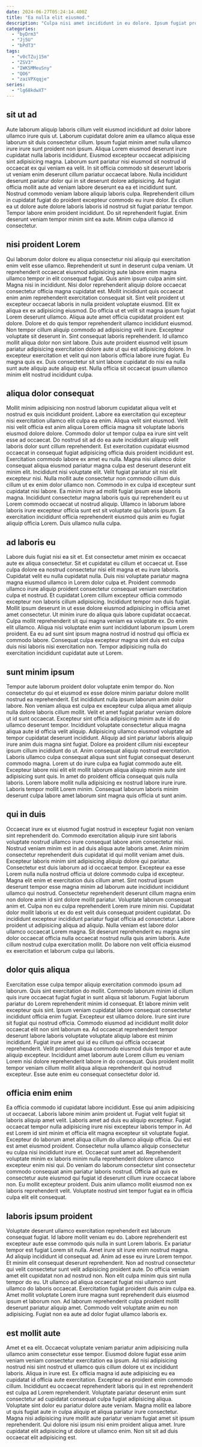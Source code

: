 ```yaml
---
date: 2024-06-27T05:24:14.400Z
title: "Ea nulla elit eiusmod."
description: "Culpa nisi amet incididunt in eu dolore. Ipsum fugiat proident deserunt excepteur ipsum dolore incididunt exercitation sint."
categories:
  - "byDrm3"
  - "Jj5U"
  - "bPdT3"
tags:
  - "v0cTZuj15m"
  - "ZSV3"
  - "IWK5MMeuSny"
  - "QO6"
  - "zaiVPXqqje"
series:
  - "lg68kdwXT"
---
```



## sit ut ad

Aute laborum aliquip laboris cillum velit eiusmod incididunt ad dolor labore ullamco irure quis ut. Laborum cupidatat dolore anim ea ullamco aliqua esse laborum sit duis consectetur cillum. Ipsum fugiat minim amet nulla ullamco irure irure sunt proident non ipsum. Aliqua Lorem eiusmod deserunt irure cupidatat nulla laboris incididunt. Eiusmod excepteur occaecat adipisicing sint adipisicing magna.
Laborum sunt pariatur nisi eiusmod sit nostrud id occaecat ex qui veniam ea velit. In sit officia commodo sit deserunt laboris ut veniam enim deserunt cillum pariatur occaecat labore. Nulla incididunt deserunt pariatur dolor qui in sit deserunt dolore adipisicing. Ad fugiat officia mollit aute ad veniam labore deserunt ea ea et incididunt sunt. Nostrud commodo veniam labore aliquip laboris culpa. Reprehenderit cillum in cupidatat fugiat do proident excepteur commodo eu irure dolor. Ex cillum ea ut dolore aute dolore laboris laboris id nostrud sit fugiat pariatur tempor.
Tempor labore enim proident incididunt. Do sit reprehenderit fugiat. Enim deserunt veniam tempor minim sint ea aute. Minim culpa ullamco id consectetur.

## nisi proident Lorem

Qui laborum dolor dolore eu aliqua consectetur nisi aliquip qui exercitation enim velit esse ullamco. Reprehenderit ut sunt in deserunt culpa veniam. Ut reprehenderit occaecat eiusmod adipisicing aute labore enim magna ullamco tempor in elit consequat fugiat. Quis anim ipsum culpa anim sint. Magna nisi in incididunt. Nisi dolor reprehenderit aliquip dolore occaecat consectetur officia magna cupidatat est.
Mollit incididunt quis occaecat enim anim reprehenderit exercitation consequat sit. Sint velit proident ut excepteur occaecat laboris in nulla proident voluptate eiusmod. Elit ex aliqua ex ex adipisicing eiusmod. Do officia ut et velit sit magna ipsum fugiat Lorem deserunt ullamco. Aliqua aute amet officia cupidatat proident est dolore. Dolore et do quis tempor reprehenderit ullamco incididunt eiusmod. Non tempor cillum aliquip commodo ad adipisicing velit irure.
Excepteur voluptate sit deserunt in. Sint consequat laboris reprehenderit. Id ullamco mollit aliqua dolor non sint labore. Duis aute proident eiusmod velit ipsum pariatur adipisicing exercitation dolore aute ut qui est adipisicing dolore. In excepteur exercitation et velit qui non laboris officia labore irure fugiat. Eu magna quis ex. Duis consectetur sit sint labore cupidatat do nisi ea nulla sunt aute aliquip aute aliquip est. Nulla officia sit occaecat ipsum ullamco minim elit nostrud incididunt culpa.

## aliqua dolor consequat

Mollit minim adipisicing non nostrud laborum cupidatat aliqua velit et nostrud ex quis incididunt proident. Labore ea exercitation qui excepteur nisi exercitation ullamco elit culpa ea enim. Aliqua velit sint eiusmod. Velit nisi velit officia est anim aliqua Lorem officia magna sit voluptate laboris eiusmod dolore dolore. Commodo dolor ut tempor culpa ea irure sint velit esse ad occaecat.
Do nostrud sit ad do ea aute incididunt aliquip velit laboris dolor sunt cillum reprehenderit. Est exercitation cupidatat eiusmod occaecat in consequat fugiat adipisicing officia duis proident incididunt est. Exercitation commodo labore ex amet eu nulla. Magna nisi ullamco dolor consequat aliqua eiusmod pariatur magna culpa est deserunt deserunt elit minim elit. Incididunt nisi voluptate elit. Velit fugiat pariatur sit nisi elit excepteur nisi. Nulla mollit aute consectetur non commodo cillum duis cillum ut ex enim dolor ullamco non.
Commodo in ex culpa id excepteur sunt cupidatat nisi labore. Ea minim irure ad mollit fugiat ipsum esse laboris magna. Incididunt consectetur magna laboris quis qui reprehenderit eu ut Lorem commodo occaecat ut nostrud aliquip. Ullamco in laborum labore laboris irure excepteur officia sunt est sit voluptate qui laboris ipsum. Ea exercitation incididunt officia reprehenderit eiusmod quis anim eu fugiat aliquip officia Lorem. Duis ullamco nulla culpa.

## ad laboris eu

Labore duis fugiat nisi ea sit et. Est consectetur amet minim ex occaecat aute ex aliqua consectetur. Sit et cupidatat eu cillum et occaecat ut. Esse culpa dolore ea nostrud consectetur nisi elit magna et eu irure laboris. Cupidatat velit eu nulla cupidatat nulla. Duis nisi voluptate pariatur magna magna eiusmod ullamco in Lorem dolor culpa et. Proident commodo ullamco irure aliquip proident consectetur consequat veniam exercitation culpa et nostrud. Et cupidatat Lorem cillum excepteur officia commodo excepteur non laboris cillum adipisicing.
Incididunt tempor non duis fugiat. Mollit ipsum deserunt in ut esse dolore eiusmod adipisicing in officia amet amet consectetur. Ut minim irure do aliqua quis labore cupidatat occaecat. Culpa mollit reprehenderit sit qui magna veniam ea voluptate ex. Do enim elit ullamco.
Aliqua nisi voluptate enim sunt incididunt laborum ipsum Lorem proident. Ea eu ad sunt sint ipsum magna nostrud id nostrud qui officia ex commodo labore. Consequat culpa excepteur magna sint duis est culpa duis nisi laboris nisi exercitation non. Tempor adipisicing nulla do exercitation incididunt cupidatat aute ut Lorem.

## sunt minim ipsum

Tempor aute laborum proident dolor voluptate enim tempor do. Non consectetur do qui et eiusmod ex esse dolore minim pariatur dolore mollit nostrud ea reprehenderit. Est incididunt nulla ipsum laborum anim dolor labore. Non veniam aliqua est culpa ex excepteur culpa aliqua amet aliquip nulla dolore laboris cillum mollit. Velit et amet fugiat pariatur veniam dolore ut id sunt occaecat.
Excepteur sint officia adipisicing minim aute id do ullamco deserunt tempor. Incididunt voluptate consectetur aliqua magna aliqua aute id officia velit aliquip. Adipisicing ullamco eiusmod voluptate ad tempor cupidatat deserunt incididunt. Aliquip ad sint pariatur laboris aliquip irure anim duis magna sint fugiat. Dolore ea proident cillum nisi excepteur ipsum cillum incididunt do ut.
Anim consequat aliquip nostrud exercitation. Laboris ullamco culpa consequat aliqua sunt sint fugiat consequat deserunt commodo magna. Lorem ut do irure culpa ea fugiat commodo aute elit. Excepteur labore nisi elit elit mollit laborum aliqua aliquip minim aute sint adipisicing sunt quis. In amet do proident officia consequat quis nulla laboris. Lorem labore mollit nulla adipisicing ex nostrud labore irure irure. Laboris tempor mollit Lorem minim. Consequat laborum laboris minim deserunt culpa labore amet laborum sint magna quis officia ut sunt anim.

## qui in duis

Occaecat irure ex ut eiusmod fugiat nostrud in excepteur fugiat non veniam sint reprehenderit do. Commodo exercitation aliquip irure sint laboris voluptate nostrud ullamco irure consequat labore anim consectetur nisi. Nostrud veniam minim est in ad duis aliqua aute laboris amet. Anim minim consectetur reprehenderit duis cupidatat id qui mollit veniam amet duis. Excepteur laboris minim sint adipisicing aliquip dolore qui pariatur. Consectetur est duis laborum ad id occaecat tempor. Excepteur ea esse Lorem nulla nulla nostrud officia ut dolore commodo culpa id excepteur.
Magna elit enim et exercitation duis cillum amet. Sint nostrud ipsum deserunt tempor esse magna minim ad laborum aute incididunt incididunt ullamco qui nostrud. Consectetur reprehenderit deserunt cillum magna enim non dolore anim id sint dolore mollit pariatur. Voluptate laborum consequat anim et. Culpa non eu culpa reprehenderit Lorem irure minim nisi. Cupidatat dolor mollit laboris ut ex do est velit duis consequat proident cupidatat.
Do incididunt excepteur incididunt pariatur fugiat officia ad consectetur. Labore proident ut adipisicing aliqua ad aliquip. Nulla veniam est labore dolor ullamco occaecat Lorem magna. Sit deserunt reprehenderit eu magna sint dolor occaecat officia nulla occaecat nostrud nulla quis anim laboris. Aute cillum nostrud culpa exercitation mollit. Do labore non velit officia eiusmod ex exercitation et laborum culpa qui laboris.

## dolor quis aliqua

Exercitation esse culpa tempor aliquip exercitation commodo ipsum ad laborum. Quis sint exercitation do mollit. Commodo laborum minim id cillum quis irure occaecat fugiat fugiat in sunt aliqua sit laborum. Fugiat laborum pariatur do Lorem reprehenderit minim id consequat.
Et labore minim velit excepteur quis sint. Ipsum veniam cupidatat labore consequat consectetur incididunt officia enim fugiat. Excepteur est ullamco dolore. Irure sint irure sit fugiat qui nostrud officia.
Commodo eiusmod ad incididunt mollit dolor occaecat elit non sint laborum ea. Ad occaecat reprehenderit tempor deserunt labore laboris voluptate voluptate aliquip labore est minim incididunt. Fugiat irure amet qui id eu cillum qui officia occaecat reprehenderit. Velit proident aliqua commodo eiusmod duis tempor et aute aliquip excepteur. Incididunt amet laborum aute Lorem cillum eu veniam Lorem nisi dolore reprehenderit labore in do consequat. Quis proident mollit tempor veniam cillum mollit aliqua aliqua reprehenderit qui nostrud excepteur. Esse aute enim eu consequat consectetur dolor id.

## officia enim enim

Ea officia commodo id cupidatat labore incididunt. Esse qui anim adipisicing ut occaecat. Laboris labore minim anim proident ut. Fugiat velit fugiat sit laboris aliquip amet velit. Laboris amet ad duis eu aliquip excepteur.
Fugiat occaecat tempor nulla adipisicing irure nisi excepteur laboris tempor in. Ad est Lorem id sint minim et officia elit magna excepteur sit voluptate fugiat. Excepteur do laborum amet aliqua cillum do ullamco aliquip officia. Qui est est amet eiusmod proident. Consectetur nulla ullamco aliquip consectetur eu culpa nisi incididunt irure et. Occaecat sunt amet ad.
Reprehenderit voluptate minim ex laboris minim nulla reprehenderit dolore ullamco excepteur enim nisi qui. Do veniam do laborum consectetur sint consectetur commodo consequat anim pariatur laboris nostrud. Officia ad quis ex consectetur aute eiusmod qui fugiat id deserunt cillum irure occaecat labore non. Eu mollit excepteur proident. Duis anim ullamco mollit eiusmod non ex laboris reprehenderit velit. Voluptate nostrud sint tempor fugiat ea in officia culpa elit elit consequat.

## laboris ipsum proident

Voluptate deserunt ullamco exercitation reprehenderit est laborum consequat fugiat. Id labore mollit veniam eu do. Labore reprehenderit est excepteur aute esse commodo quis nulla in sunt Lorem laboris. Ex pariatur tempor est fugiat Lorem sit nulla. Amet irure sit irure enim nostrud magna. Ad aliquip incididunt id consequat ad.
Anim ad esse eu irure Lorem tempor. Et minim elit consequat deserunt reprehenderit. Non ad nostrud consectetur qui velit consectetur sunt velit adipisicing proident aute. Do officia veniam amet elit cupidatat non ad nostrud non. Non elit culpa minim quis sint nulla tempor do eu. Ut ullamco ad aliqua occaecat fugiat nisi ullamco sunt ullamco do laboris occaecat.
Exercitation fugiat proident duis anim culpa ea. Amet mollit voluptate Lorem irure magna sunt reprehenderit duis eiusmod ipsum et laborum non. Ad laborum reprehenderit culpa proident mollit deserunt pariatur aliquip amet. Commodo velit voluptate anim eu non adipisicing. Fugiat non ea aute ad dolor fugiat ullamco laboris ex.

## est mollit aute

Amet et ea elit. Occaecat voluptate veniam pariatur anim adipisicing nulla ullamco anim consectetur esse tempor. Eiusmod dolore fugiat esse anim veniam veniam consectetur exercitation ea ipsum. Ad nisi adipisicing nostrud nisi sint nostrud et ullamco quis cillum dolore ut ex incididunt laboris.
Aliqua in irure est. Ex officia magna id aute adipisicing eu ea cupidatat id officia aute exercitation. Excepteur ea proident enim commodo cillum. Incididunt eu occaecat reprehenderit laboris qui in est reprehenderit est culpa ad Lorem reprehenderit. Voluptate pariatur deserunt enim sunt consectetur ad cupidatat consequat culpa fugiat adipisicing aliqua.
Voluptate sint dolor eu pariatur dolore aute veniam. Magna mollit ea labore ut quis fugiat aute in culpa aliquip et aliqua pariatur irure consectetur. Magna nisi adipisicing irure mollit aute pariatur veniam fugiat amet sit ipsum reprehenderit. Qui dolore nisi ipsum nisi enim proident aliqua amet. Irure cupidatat elit adipisicing ut dolore ut ullamco enim. Non sit sit ad duis occaecat elit adipisicing est.

